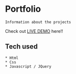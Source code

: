 # Portfolio
```
Information about the projects
```
Check out [LIVE DEMO](https://portfoliosuhel.herokuapp.com/) here!!
## Tech used
```
* Html
* Css
* Javascript / JQuery
```
